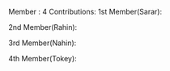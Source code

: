 Member : 4
Contributions:
1st Member(Sarar):

2nd Member(Rahin):

3rd Member(Nahin):

4th Member(Tokey):